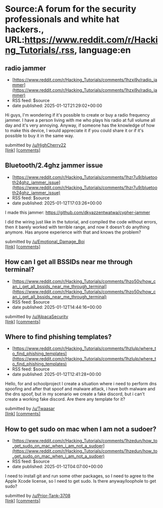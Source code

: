 # Source:A forum for the security professionals and white hat hackers., URL:https://www.reddit.com/r/Hacking_Tutorials/.rss, language:en

## radio jammer
 - [https://www.reddit.com/r/Hacking_Tutorials/comments/1hzxi9v/radio_jammer](https://www.reddit.com/r/Hacking_Tutorials/comments/1hzxi9v/radio_jammer)
 - RSS feed: $source
 - date published: 2025-01-12T21:29:02+00:00

<!-- SC_OFF --><div class="md"><p>Hi guys, I&#39;m wondering if it&#39;s possible to create or buy a radio frequency jammer. I have a person living with me who plays his radio at full volume all day and it&#39;s very annoying. Anyway, if someone has the knowledge of how to make this device, I would appreciate it if you could share it or if it&#39;s possible to buy it in the same way. </p> </div><!-- SC_ON --> &#32; submitted by &#32; <a href="https://www.reddit.com/user/HighCherry22"> /u/HighCherry22 </a> <br/> <span><a href="https://www.reddit.com/r/Hacking_Tutorials/comments/1hzxi9v/radio_jammer/">[link]</a></span> &#32; <span><a href="https://www.reddit.com/r/Hacking_Tutorials/comments/1hzxi9v/radio_jammer/">[comments]</a></span>

## Bluetooth/2.4ghz jammer issue
 - [https://www.reddit.com/r/Hacking_Tutorials/comments/1hzr7u9/bluetooth24ghz_jammer_issue](https://www.reddit.com/r/Hacking_Tutorials/comments/1hzr7u9/bluetooth24ghz_jammer_issue)
 - RSS feed: $source
 - date published: 2025-01-12T17:03:26+00:00

<!-- SC_OFF --><div class="md"><p>I made this jammer: <a href="https://github.com/dkyazzentwatwa/cypher-jammer">https://github.com/dkyazzentwatwa/cypher-jammer</a></p> <p>I did the wiring just like in the tutorial, and compiled the code without errors, then it barely worked with terrible range, and now it doesn&#39;t do anything anymore. Has anyone experience with that and knows the problem?</p> </div><!-- SC_ON --> &#32; submitted by &#32; <a href="https://www.reddit.com/user/Emotional_Damage_Boi"> /u/Emotional_Damage_Boi </a> <br/> <span><a href="https://www.reddit.com/r/Hacking_Tutorials/comments/1hzr7u9/bluetooth24ghz_jammer_issue/">[link]</a></span> &#32; <span><a href="https://www.reddit.com/r/Hacking_Tutorials/comments/1hzr7u9/bluetooth24ghz_jammer_issue/">[comments]</a></span>

## How can I get all BSSIDs near me through terminal?
 - [https://www.reddit.com/r/Hacking_Tutorials/comments/1hzo50v/how_can_i_get_all_bssids_near_me_through_terminal](https://www.reddit.com/r/Hacking_Tutorials/comments/1hzo50v/how_can_i_get_all_bssids_near_me_through_terminal)
 - RSS feed: $source
 - date published: 2025-01-12T14:44:16+00:00

&#32; submitted by &#32; <a href="https://www.reddit.com/user/AlpacaSecurity"> /u/AlpacaSecurity </a> <br/> <span><a href="/r/MacOS/comments/1hzgf28/how_can_i_get_bssids_through_terminal/">[link]</a></span> &#32; <span><a href="https://www.reddit.com/r/Hacking_Tutorials/comments/1hzo50v/how_can_i_get_all_bssids_near_me_through_terminal/">[comments]</a></span>

## Where to find phishing templates?
 - [https://www.reddit.com/r/Hacking_Tutorials/comments/1hzlulp/where_to_find_phishing_templates](https://www.reddit.com/r/Hacking_Tutorials/comments/1hzlulp/where_to_find_phishing_templates)
 - RSS feed: $source
 - date published: 2025-01-12T12:41:28+00:00

<!-- SC_OFF --><div class="md"><p>Hello, for and schoolproject I create a situation where i need to perform dns spoofing and after that spoof and malware attack, i have both malware and the dns spoof, but in my scenario we create a fake discord, but i can&#39;t create a working fake discord. Are there any template for it?</p> </div><!-- SC_ON --> &#32; submitted by &#32; <a href="https://www.reddit.com/user/Twaasar"> /u/Twaasar </a> <br/> <span><a href="https://www.reddit.com/r/Hacking_Tutorials/comments/1hzlulp/where_to_find_phishing_templates/">[link]</a></span> &#32; <span><a href="https://www.reddit.com/r/Hacking_Tutorials/comments/1hzlulp/where_to_find_phishing_templates/">[comments]</a></span>

## How to get sudo on mac when I am not a sudoer?
 - [https://www.reddit.com/r/Hacking_Tutorials/comments/1hzedun/how_to_get_sudo_on_mac_when_i_am_not_a_sudoer](https://www.reddit.com/r/Hacking_Tutorials/comments/1hzedun/how_to_get_sudo_on_mac_when_i_am_not_a_sudoer)
 - RSS feed: $source
 - date published: 2025-01-12T04:07:00+00:00

<!-- SC_OFF --><div class="md"><p>I need to install git and run some other packages, so I need to agree to the Apple Xcode license, so I need to get sudo. Is there anyway/loophole to get sudo? </p> </div><!-- SC_ON --> &#32; submitted by &#32; <a href="https://www.reddit.com/user/Prior-Tank-3708"> /u/Prior-Tank-3708 </a> <br/> <span><a href="https://www.reddit.com/r/Hacking_Tutorials/comments/1hzedun/how_to_get_sudo_on_mac_when_i_am_not_a_sudoer/">[link]</a></span> &#32; <span><a href="https://www.reddit.com/r/Hacking_Tutorials/comments/1hzedun/how_to_get_sudo_on_mac_when_i_am_not_a_sudoer/">[comments]</a></span>

